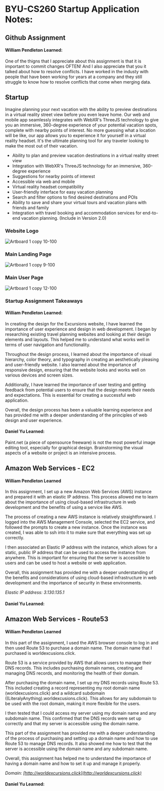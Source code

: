 # BYU-CS260 Startup Application Notes:
## Github Assignment
#### William Pendleton Learned:
One of the thigns that I appreciate about this assignment is that it is important to commit changes OFTEN! And I also appreciate that you it talked about how to resolve conflicts. I have worked in the industy with people that have been working for years at a company and they still struggle to know how to resolve conflicts that come when merging data.

## Startup 
Imagine planning your next vacation with the ability to preview destinations in a virtual reality street view before you even leave home. Our web and mobile app seamlessly integrates with WebXR's ThreeJS technology to give you an immersive, 360-degree experience of your potential vacation spots, complete with nearby points of interest. No more guessing what a location will be like, our app allows you to experience it for yourself in a virtual reality headset. It's the ultimate planning tool for any traveler looking to make the most out of their vacation.
- Ability to plan and preview vacation destinations in a virtual reality street view
- Integration with WebXR's ThreeJS technology for an immersive, 360-degree experience
- Suggestions for nearby points of interest
- Accessible via web and mobile
- Virtual reality headset compatibility
- User-friendly interface for easy vacation planning
- Search and filter options to find desired destinations and POIs
- Ability to save and share your virtual tours and vacation plans with friends and family
- Integration with travel booking and accommodation services for end-to-end vacation planning. (Include in Version 2.0)

### Website Logo 
![Artboard 1 copy 10-100](https://user-images.githubusercontent.com/57572263/215237804-f2932252-60c7-4d39-8f8c-723baf968f7e.jpg)
### Main Landing Page
![Artboard 1 copy 9-100](https://user-images.githubusercontent.com/57572263/215237819-a701fc6f-ebd0-4793-ab51-3a81a90f372b.jpg)
### Main User Page
![Artboard 1 copy 12-100](https://user-images.githubusercontent.com/57572263/215237823-7d2a5f90-b975-41a5-8fa5-4676c8c690d2.jpg)

### Startup Assignment Takeaways
#### William Pendleton Learned:
In creating the design for the Excursions website, I have learned the importance of user experience and design in web development. I began by researching existing travel planning websites and looking at their design elements and layouts. This helped me to understand what works well in terms of user navigation and functionality.

Throughout the design process, I learned about the importance of visual hierarchy, color theory, and typography in creating an aesthetically pleasing and user-friendly website. I also learned about the importance of responsive design, ensuring that the website looks and works well on various devices and screen sizes.

Additionally, I have learned the importance of user testing and getting feedback from potential users to ensure that the design meets their needs and expectations. This is essential for creating a successful web application.

Overall, the design process has been a valuable learning experience and has provided me with a deeper understanding of the principles of web design and user experience.

#### Daniel Yu Learned:
Paint.net (a piece of opensource freeware) is not the most powerful image editing tool, especially for graphical design. Brainstorming the visual aspects of a website or project is an intensive process.

## Amazon Web Services - EC2
#### William Pendleton Learned
In this assignment, I set up a new Amazon Web Services (AWS) instance and prepared it with an elastic IP address. This process allowed me to learn about the importance of using cloud-based infrastructure in web development and the benefits of using a service like AWS.

The process of creating a new AWS instance is relatively straightforward. I logged into the AWS Management Console, selected the EC2 service, and followed the prompts to create a new instance. Once the instance was created, I was able to ssh into it to make sure that everything was set up correctly.

I then associated an Elastic IP address with the instance, which allows for a static, public IP address that can be used to access the instance from anywhere. This is important for ensuring that the server is accessible to users and can be used to host a website or web application.

Overall, this assignment has provided me with a deeper understanding of the benefits and considerations of using cloud-based infrastructure in web development and the importance of security in these environments.

*Elastic IP address: 3.130.135.1*

#### Daniel Yu Learned:

## Amazon Web Services - Route53
#### William Pendleton Learned
In this part of the assignment, I used the AWS browser console to log in and then used Route 53 to purchase a domain name. The domain name that I purchased is worldexcusions.click.

Route 53 is a service provided by AWS that allows users to manage their DNS records. This includes purchasing domain names, creating and managing DNS records, and monitoring the health of their domain.

After purchasing the domain name, I set up my DNS records using Route 53. This included creating a record representing my root domain name (worldexcusions.click) and a wildcard subdomain ((LiteralyAnything).worldexcusions.click). This allows for any subdomain to be used with the root domain, making it more flexible for the users.

I then tested that I could access my server using my domain name and any subdomain name. This confirmed that the DNS records were set up correctly and that my server is accessible using the domain name.

This part of the assignment has provided me with a deeper understanding of the process of purchasing and setting up a domain name and how to use Route 53 to manage DNS records. It also showed me how to test that the server is accessible using the domain name and any subdomain name.

Overall, this assignment has helped me to understand the importance of having a domain name and how to set it up and manage it properly.

*Domain: [http://worldexcursions.click](http://worldexcursions.click)*

#### Daniel Yu Learned:
